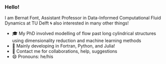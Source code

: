 ### Hello!  

I am Bernat Font, Assistant Professor in Data-Informed Computational Fluid Dynamics at TU Delft 🌀 also interested in many other things!

- 🎓 My PhD involved modelling of flow past long cylindrical structures using dimensionality reduction and machine learning methods
- 🌱 Mainly developing in Fortran, Python, and Julia!
- 💬 Contact me for collaborations, help, suggestions
- 😄 Pronouns: he/his
